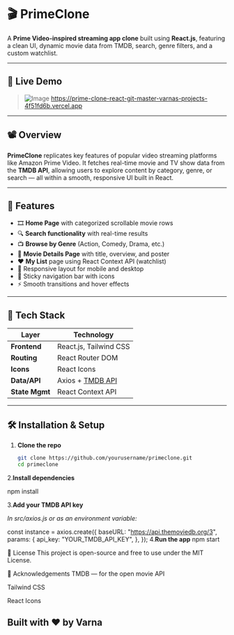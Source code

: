 # 🎬 PrimeClone

A **Prime Video-inspired streaming app clone** built using **React.js**, featuring a clean UI, dynamic movie data from TMDB, search, genre filters, and a custom watchlist.

---

## 🚀 Live Demo

> ![Image](https://github.com/user-attachments/assets/3b6bcc1a-4d9b-413e-94f4-438e76ad5db8)
> https://prime-clone-react-git-master-varnas-projects-4f51fd6b.vercel.app

---

## 📽️ Overview

**PrimeClone** replicates key features of popular video streaming platforms like Amazon Prime Video. It fetches real-time movie and TV show data from the **TMDB API**, allowing users to explore content by category, genre, or search — all within a smooth, responsive UI built in React.

---

## 🌟 Features

- 🎞️ **Home Page** with categorized scrollable movie rows
- 🔍 **Search functionality** with real-time results
- 📺 **Browse by Genre** (Action, Comedy, Drama, etc.)
- 📄 **Movie Details Page** with title, overview, and poster
- ❤️ **My List** page using React Context API (watchlist)
- 📱 Responsive layout for mobile and desktop
- 🧭 Sticky navigation bar with icons
- ⚡ Smooth transitions and hover effects

---

## 🧰 Tech Stack

| Layer         | Technology                       |
|---------------|----------------------------------|
| **Frontend**  | React.js, Tailwind CSS           |
| **Routing**   | React Router DOM                 |
| **Icons**     | React Icons                      |
| **Data/API**  | Axios + [TMDB API](https://www.themoviedb.org/documentation/api) |
| **State Mgmt**| React Context API                |

---

## 🛠️ Installation & Setup

1. **Clone the repo**
   ```bash
   git clone https://github.com/yourusername/primeclone.git
   cd primeclone

2.**Install dependencies**

   npm install

3.**Add your TMDB API key**

  *In src/axios.js or as an environment variable:*

   const instance = axios.create({
     baseURL: "https://api.themoviedb.org/3",
      params: {
        api_key: "YOUR_TMDB_API_KEY",
      },
   });
4.**Run the app**
    npm start

📝 License
This project is open-source and free to use under the MIT License.

🙌 Acknowledgements
TMDB — for the open movie API

Tailwind CSS

React Icons

Built with ❤️ by Varna
---



